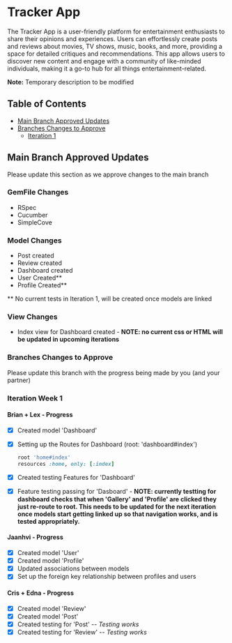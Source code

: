 # Tracker App

The Tracker App is a user-friendly platform for entertainment enthusiasts to share their opinions and experiences. Users can effortlessly create posts and reviews about movies, TV shows, music, books, and more, providing a space for detailed critiques and recommendations. This app allows users to discover new content and engage with a community of like-minded individuals, making it a go-to hub for all things entertainment-related.

**Note:** Temporary description to be modified

## Table of Contents

- [Main Branch Approved Updates](#main-branch-approved-updates)
- [Branches Changes to Approve](#branches-changes-to-approve)
  - [Iteration 1](#iteration-week-1)

## Main Branch Approved Updates

Please update this section as we approve changes to the main branch

### GemFile Changes

- RSpec
- Cucumber
- SimpleCove

### Model Changes
- Post created
- Review created
- Dashboard created
- User Created**
- Profile Created**

** No current tests in Iteration 1, will be created once models are linked

### View Changes
- Index view for Dashboard created - **NOTE: no current css or HTML will be updated in upcoming iterations**

### Branches Changes to Approve

Please update this branch with the progress being made by you (and your partner)

### Iteration Week 1

#### Brian + Lex - Progress

- [x] Created model 'Dashboard'
- [x] Setting up the Routes for Dashboard (root: 'dashboard#index')

  ```ruby
  root 'home#index'
  resources :home, only: [:index]
- [x] Created testing Features for 'Dashboard'
- [x] Feature testing passing for 'Dasboard' - **NOTE: currently testting for dashboard checks that when 'Gallery' and 'Profile' are clicked they just re-route to root. This needs to be updated for the next iteration once models start getting linked up so that navigation works, and is tested appropriately.**

#### Jaanhvi - Progress
  - [x] Created model 'User'
  - [x] Created model 'Profile'
  - [x] Updated associations between models
  - [x] Set up the foreign key relationship between profiles and users

#### Cris + Edna - Progress
  - [x] Created model 'Review'
  - [x] Created model 'Post'
  - [x] Created testing for 'Post' -- *Testing works*
  - [x] Created testing for 'Review' -- *Testing works*